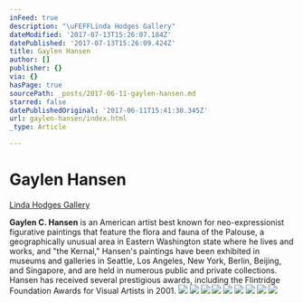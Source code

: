```yaml
---
inFeed: true
description: "\uFEFFLinda Hodges Gallery"
dateModified: '2017-07-13T15:26:07.184Z'
datePublished: '2017-07-13T15:26:09.424Z'
title: Gaylen Hansen
author: []
publisher: {}
via: {}
hasPage: true
sourcePath: _posts/2017-06-11-gaylen-hansen.md
starred: false
datePublishedOriginal: '2017-06-11T15:41:38.345Z'
url: gaylen-hansen/index.html
_type: Article

---
```

# Gaylen Hansen

[﻿Linda Hodges Gallery][0]

**Gaylen C. Hansen** is an American artist best known for neo-expressionist figurative paintings that feature the flora and fauna of the Palouse, a geographically unusual area in Eastern Washington state where he lives and works, and "the Kernal," Hansen's paintings have been exhibited in museums and galleries in Seattle, Los Angeles, New York, Berlin, Beijing, and Singapore, and are held in numerous public and private collections. Hansen has received several prestigious awards, including the Flintridge Foundation Awards for Visual Artists in 2001\.
![](https://the-grid-user-content.s3-us-west-2.amazonaws.com/cad5374a-f0b3-4205-a804-7f8c8d526182.jpg)
![](https://the-grid-user-content.s3-us-west-2.amazonaws.com/7a760a93-bd55-4ed8-8760-92d347bc362b.jpg)
![](https://the-grid-user-content.s3-us-west-2.amazonaws.com/b5425056-8393-42a3-8b5c-c7f5a4c34e57.jpg)
![](https://the-grid-user-content.s3-us-west-2.amazonaws.com/37cc107d-27e9-4340-9ccb-b9e6c4712465.jpg)
![](https://the-grid-user-content.s3-us-west-2.amazonaws.com/70f669b6-7086-4135-849d-67d64643bb7e.jpg)
![](https://the-grid-user-content.s3-us-west-2.amazonaws.com/61c9b377-799a-4af5-90ae-5b9db3ec253b.jpg)
![](https://the-grid-user-content.s3-us-west-2.amazonaws.com/cf262936-b103-4aa9-82f8-5adeee9dee4e.jpg)
![](https://the-grid-user-content.s3-us-west-2.amazonaws.com/480ac615-47e4-4b02-aa65-f88e81d64048.jpg)
![](https://the-grid-user-content.s3-us-west-2.amazonaws.com/0089d529-753a-46b5-aa08-3dfbf28585c4.jpg)

[0]: https://www.lindahodgesgallery.com/gaylen-hansen